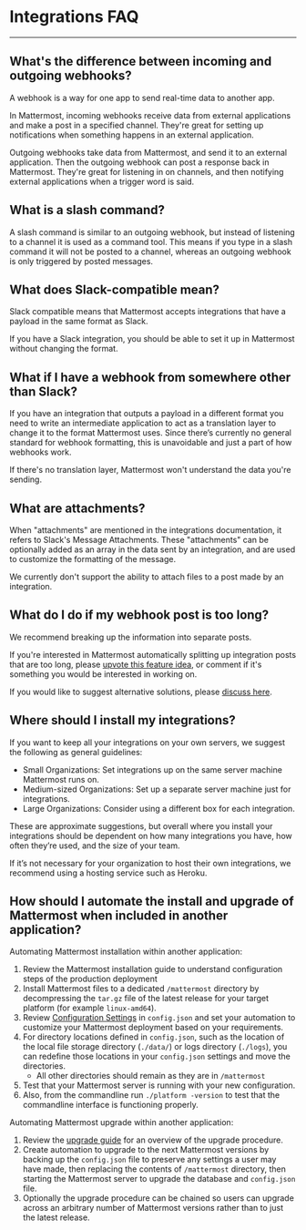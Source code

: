 # Integrations FAQ
---

## What's the difference between incoming and outgoing webhooks? 

A webhook is a way for one app to send real-time data to another app. 

In Mattermost, incoming webhooks receive data from external applications and make a post in a specified channel. They're great for setting up notifications when something happens in an external application. 

Outgoing webhooks take data from Mattermost, and send it to an external application. Then the outgoing webhook can post a response back in Mattermost. They're great for listening in on channels, and then notifying external applications when a trigger word is said. 

## What is a slash command? 

A slash command is similar to an outgoing webhook, but instead of listening to a channel it is used as a command tool. This means if you type in a slash command it will not be posted to a channel, whereas an outgoing webhook is only triggered by posted messages. 

## What does Slack-compatible mean?

Slack compatible means that Mattermost accepts integrations that have a payload in the same format as Slack.  

If you have a Slack integration, you should be able to set it up in Mattermost without changing the format.   

## What if I have a webhook from somewhere other than Slack? 

If you have an integration that outputs a payload in a different format you need to write an intermediate application to act as a translation layer to change it to the format Mattermost uses. Since there’s currently no general standard for webhook formatting, this is unavoidable and just a part of how webhooks work. 

If there's no translation layer, Mattermost won't understand the data you're sending. 

## What are attachments? 

When "attachments" are mentioned in the integrations documentation, it refers to Slack's Message Attachments. These "attachments" can be optionally added as an array in the data sent by an integration, and are used to customize the formatting of the message.

We currently don't support the ability to attach files to a post made by an integration. 

## What do I do if my webhook post is too long?

We recommend breaking up the information into separate posts. 

If you're interested in Mattermost automatically splitting up integration posts that are too long, please [upvote this feature idea](https://mattermost.uservoice.com/forums/306457-general/suggestions/13878750-automatically-break-long-responses-from-integratio), or comment if it's something you would be interested in working on. 

If you would like to suggest alternative solutions, please [discuss here](https://forum.mattermost.org/t/recommendations-for-handling-automation-that-wants-to-post-messages-longer-than-4000-characters-per-message/1393).

## Where should I install my integrations? 

If you want to keep all your integrations on your own servers, we suggest the following as general guidelines:

- Small Organizations: Set integrations up on the same server machine Mattermost runs on.  
- Medium-sized Organizations: Set up a separate server machine just for integrations.  
- Large Organizations: Consider using a different box for each integration.  

These are approximate suggestions, but overall where you install your integrations should be dependent on how many integrations you have, how often they’re used, and the size of your team. 

If it’s not necessary for your organization to host their own integrations, we recommend using a hosting service such as Heroku.

## How should I automate the install and upgrade of Mattermost when included in another application? 

Automating Mattermost installation within another application: 

1. Review the Mattermost installation guide to understand configuration steps of the production deployment 
2. Install Mattermost files to a dedicated `/mattermost` directory by decompressing the `tar.gz` file of the latest release for your target platform (for example `linux-amd64`). 
3. Review [Configuration Settings](http://docs.mattermost.com/administration/config-settings.html) in `config.json` and set your automation to customize your Mattermost deployment based on your requirements. 
4. For directory locations defined in `config.json`, such as the location of the local file storage directory (`./data/`) or logs directory (`./logs`), you can redefine those locations in your `config.json` settings and move the directories.
   - All other directories should remain as they are in `/mattermost` 
5. Test that your Mattermost server is running with your new configuration.
6. Also, from the commandline run `./platform -version` to test that the commandline interface is functioning properly.

Automating Mattermost upgrade within another application: 

1. Review the [upgrade guide](http://docs.mattermost.com/administration/upgrade.html) for an overview of the upgrade procedure. 
2. Create automation to upgrade to the next Mattermost versions by backing up the `config.json` file to preserve any settings a user may have made, then replacing the contents of `/mattermost` directory, then starting the Mattermost server to upgrade the database and `config.json` file.
3. Optionally the upgrade procedure can be chained so users can upgrade across an arbitrary number of Mattermost versions rather than to just the latest release. 
